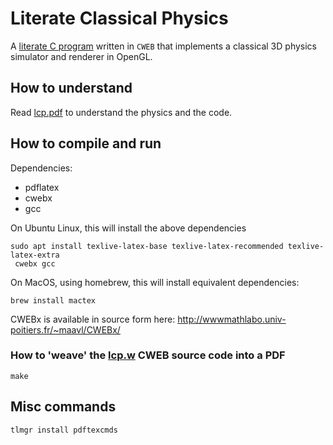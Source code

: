 # Literate Classical Physics

A [literate C program](http://www.literateprogramming.com/) written in `CWEB` that implements a classical 3D physics simulator and renderer in OpenGL.

## How to understand

Read [lcp.pdf](lcp.pdf) to understand the physics and the code.

## How to compile and run

Dependencies:
- pdflatex
- cwebx
- gcc

On Ubuntu Linux, this will install the above dependencies
```
sudo apt install texlive-latex-base texlive-latex-recommended texlive-latex-extra
 cwebx gcc
```

On MacOS, using homebrew, this will install equivalent dependencies:
```
brew install mactex
```

CWEBx is available in source form here: http://wwwmathlabo.univ-poitiers.fr/~maavl/CWEBx/

### How to 'weave' the [lcp.w](lcp.w) CWEB source code into a PDF

```
make
```

## Misc commands

```
tlmgr install pdftexcmds
```